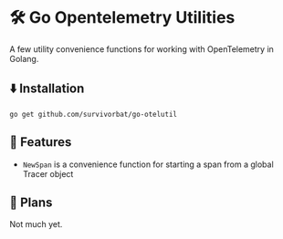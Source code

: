 # 🛠️ Go Opentelemetry Utilities

A few utility convenience functions for working with OpenTelemetry in Golang.

## ⬇️ Installation

`go get github.com/survivorbat/go-otelutil`

## 💪 Features

- `NewSpan` is a convenience function for starting a span from a global Tracer object

## 🔭 Plans

Not much yet.
